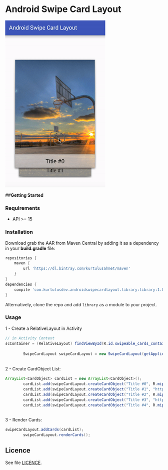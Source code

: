 # **Android Swipe Card Layout**

<img src="assets/sample.gif">


##**Getting Started**
### Requirements
- API >= 15

### Installation
Download grab the AAR from Maven Central by adding it as a dependency in your **build.gradle** file:

```groovy
repositories {
    maven {
        url 'https://dl.bintray.com/kurtulusahmet/maven'
    }
}
dependencies {
    compile 'com.kurtulusdev.androidswipecardlayout.library:library:1.0.0@aar'
}
```
Alternatively, clone the repo and add `library` as a module to your project.

### Usage

1 - Create a RelativeLayout in Activity
	
```java
// in Activity Context
scContainer = (RelativeLayout) findViewById(R.id.swipeable_cards_container);

        SwipeCardLayout swipeCardLayout = new SwipeCardLayout(getApplicationContext(),scContainer);
	
```

2 - Create CardObject List:

```java
ArrayList<CardObject> cardList = new ArrayList<CardObject>();
        cardList.add(swipeCardLayout.createCardObject("Title #0", R.mipmap.basket5));
        cardList.add(swipeCardLayout.createCardObject("Title #1", "http://lorempixel.com/400/300/sports/1/"));
        cardList.add(swipeCardLayout.createCardObject("Title #2", R.mipmap.basket1));
        cardList.add(swipeCardLayout.createCardObject("Title #3", "http://lorempixel.com/400/300/sports/2/"));
        cardList.add(swipeCardLayout.createCardObject("Title #4", R.mipmap.basket2));
 
```

3 - Render Cards:

```java
swipeCardLayout.addCards(cardList);
        swipeCardLayout.renderCards();
```

## Licence
See file [LICENCE](https://github.com/kurtulusahmet/android-swipe-card-layout/blob/master/LICENCE).